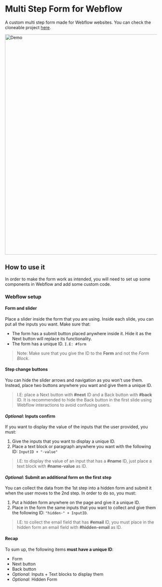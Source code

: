 # Multi Step Form for Webflow

A custom multi step form made for Webflow websites. You can check the cloneable project [here](https://webflow.com/website/Multi-Step-Form-with-Input-Validation).

 <img width="728" src="https://raw.githubusercontent.com/brotaonline/multi-step-form/master/screenshot.PNG" alt="Demo">

## How to use it

In order to make the form work as intended, you will need to set up some components in Webflow and add some custom code.

### Webflow setup

#### Form and slider

Place a slider inside the form that you are using. Inside each slide, you can put all the inputs you want.
Make sure that:

- The form has a submit button placed anywhere inside it. Hide it as the Next button will replace its functionality.
- The form has a unique ID. `I.E: #form`

> Note: Make sure that you give the ID to the **Form** and not the _Form Block_.

#### Step change buttons

You can hide the slider arrows and navigation as you won't use them. Instead, place two buttons anywhere you want and give them a unique ID.

> I.E: place a Next button with **#next** ID and a Back button with **#back** ID.
> It is recommended to hide the Back button in the first slide using Webflow interactions to avoid confusing users.

#### _Optional_: Inputs confirm

If you want to display the value of the inputs that the user provided, you must:

1. Give the inputs that you want to display a unique ID.
2. Place a text block or paragraph anywhere you want with the following ID: `InputID + "-value"`

> I.E: to display the value of an input that has a **#name** ID, just place a text block with **#name-value** as ID.

#### _Optional_: Submit an additional form on the first step

You can collect the data from the 1st step into a hidden form and submit it when the user moves to the 2nd step.
In order to do so, you must:

1. Put a hidden form anywhere on the page and give it a unique ID.
2. Place in the form the same inputs that you want to collect and give them the following ID: `"hidden-" + InputID`.

> I.E: to collect the email field that has **#email** ID, you must place in the hidden form an email field with **#hidden-email** as ID.

#### Recap

To sum up, the following items **must have a unique ID**:

- Form
- Next button
- Back button
- _Optional_: Inputs + Text blocks to display them
- _Optional_: Hidden Form
